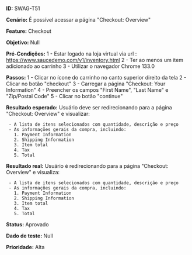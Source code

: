 **ID:** SWAG-T51

**Cenário:** É possível acessar a página "Checkout: Overview"

**Feature:** Checkout

**Objetivo:** Null

**Pré-Condições:**
1 - Estar logado na loja virtual via url : https://www.saucedemo.com/v1/inventory.html
2 - Ter ao menos um item adicionado ao carrinho
3 - Utilizar o navegador Chrome 133.0

**Passos:**
1 - Clicar no ícone do carrinho no canto superior direito da tela
2 - Clicar no botão "checkout"
3 - Carregar a página "Checkout: Your Information"
4 - Preencher os campos "First Name", "Last Name" e "Zip/Postal Code"
5 - Clicar no botão "continue"

**Resultado esperado:** Usuário deve ser redirecionando para a página "Checkout: Overview" e visualizar:

     - A lista de itens selecionados com quantidade, descrição e preço
     - As informações gerais da compra, incluindo:
       1. Payment Information
       2. Shipping Information
       3. Item total
       4. Tax
       5. Total

**Resultado real:** Usuário é redirecionando para a página "Checkout: Overview" e visualiza:

     - A lista de itens selecionados com quantidade, descrição e preço
     - As informações gerais da compra, incluindo:
       1. Payment Information
       2. Shipping Information
       3. Item total
       4. Tax
       5. Total

**Status:** Aprovado

**Dado de teste:** Null

**Prioridade:** Alta
